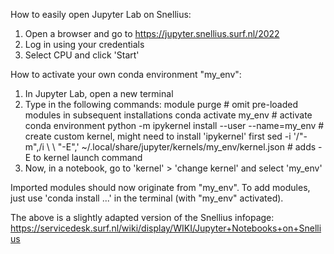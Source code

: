 How to easily open Jupyter Lab on Snellius:

1. Open a browser and go to https://jupyter.snellius.surf.nl/2022
2. Log in using your credentials
3. Select CPU and click 'Start'


How to activate your own conda environment "my_env":

1. In Jupyter Lab, open a new terminal
2. Type in the following commands:
	module purge			# omit pre-loaded modules in subsequent installations
	conda activate my_env	# activate conda environment
	python -m ipykernel install --user --name=my_env	# create custom kernel, might need to install 'ipykernel' first
	sed -i '/"-m",/i \ \ "-E",' ~/.local/share/jupyter/kernels/my_env/kernel.json 	# adds -E to kernel launch command
3. Now, in a notebook, go to 'kernel' > 'change kernel' and select 'my_env'

Imported modules should now originate from "my_env". 
To add modules, just use 'conda install ...' in the terminal (with "my_env" activated).


The above is a slightly adapted version of the Snellius infopage:
https://servicedesk.surf.nl/wiki/display/WIKI/Jupyter+Notebooks+on+Snellius